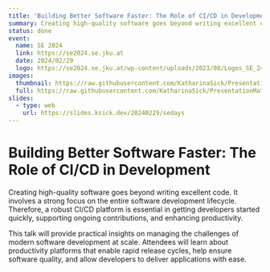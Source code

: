```yaml
---
title: 'Building Better Software Faster: The Role of CI/CD in Development'
summary: Creating high-quality software goes beyond writing excellent code. It involves a strong focus on the entire software development lifecycle. Therefore, a robust CI/CD platform is essential in getting developers started quickly, supporting ongoing contributions, and enhancing productivity.
status: done
event:
  name: SE 2024
  link: https://se2024.se.jku.at
  date: 2024/02/29
  logo: https://se2024.se.jku.at/wp-content/uploads/2023/08/Logos_SE_24.svg
images:
  thumbnail: https://raw.githubusercontent.com/KatharinaSick/PresentationMaterials/main/20240229-SeDays/images/thumbnail.webp
  full: https://raw.githubusercontent.com/KatharinaSick/PresentationMaterials/main/20240229-SeDays/images/full.webp
slides:
  - type: web
    url: https://slides.ksick.dev/20240229/sedays
---
```


# Building Better Software Faster: The Role of CI/CD in Development

Creating high-quality software goes beyond writing excellent code. It involves a strong focus on the entire software
development lifecycle. Therefore, a robust CI/CD platform is essential in getting developers started quickly, supporting
ongoing contributions, and enhancing productivity.

This talk will provide practical insights on managing the challenges of modern software development at scale. Attendees
will learn about productivity platforms that enable rapid release cycles, help ensure software quality, and allow
developers to deliver applications with ease.